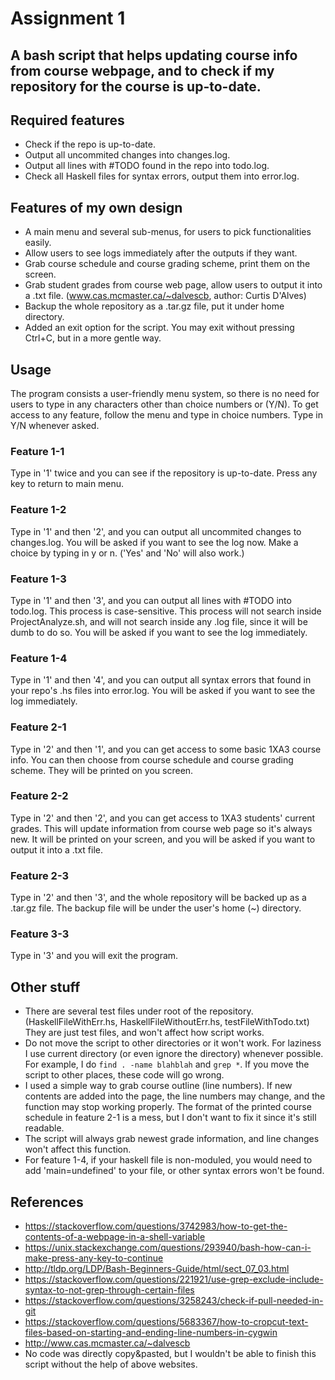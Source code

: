 # Assignment 1
## A bash script that helps updating course info from course webpage, and to check if my repository for the course is up-to-date.
## Required features
*	Check if the repo is up-to-date.
*	Output all uncommited changes into changes.log.
*	Output all lines with #TODO found in the repo into todo.log.
*	Check all Haskell files for syntax errors, output them into error.log.
## Features of my own design
*	A main menu and several sub-menus, for users to pick functionalities easily.
*	Allow users to see logs immediately after the outputs if they want.
*	Grab course schedule and course grading scheme, print them on the screen.
*	Grab student grades from course web page, allow users to output it into a .txt file. (www.cas.mcmaster.ca/~dalvescb, author: Curtis D'Alves)
*	Backup the whole repository as a .tar.gz file, put it under home directory.
*	Added an exit option for the script. You may exit without pressing Ctrl+C, but in a more gentle way.
## Usage
The program consists a user-friendly menu system, so there is no need for users to type in any characters other than choice numbers or (Y/N). To get access to any feature, follow the menu and type in choice numbers. Type in Y/N whenever asked.
### Feature 1-1
Type in '1' twice and you can see if the repository is up-to-date. Press any key to return to main menu.
### Feature 1-2
Type in '1' and then '2', and you can output all uncommited changes to changes.log. You will be asked if you want to see the log now. Make a choice by typing in y or n. ('Yes' and 'No' will also work.)
### Feature 1-3
Type in '1' and then '3', and you can output all lines with #TODO into todo.log. This process is case-sensitive. This process will not search inside ProjectAnalyze.sh, and will not search inside any .log file, since it will be dumb to do so. You will be asked if you want to see the log immediately.
### Feature 1-4
Type in '1' and then '4', and you can output all syntax errors that found in your repo's .hs files into error.log. You will be asked if you want to see the log immediately.
### Feature 2-1
Type in '2' and then '1', and you can get access to some basic 1XA3 course info. You can then choose from course schedule and course grading scheme. They will be printed on you screen.
### Feature 2-2
Type in '2' and then '2', and you can get access to 1XA3 students' current grades. This will update information from course web page so it's always new. It will be printed on your screen, and you will be asked if you want to output it into a .txt file.
### Feature 2-3
Type in '2' and then '3', and the whole repository will be backed up as a .tar.gz file. The backup file will be under the user's home (~) directory.
### Feature 3-3
Type in '3' and you will exit the program.

## Other stuff
*	There are several test files under root of the repository. (HaskellFileWithErr.hs, HaskellFileWithoutErr.hs, testFileWithTodo.txt) They are just test files, and won't affect how script works.
*	Do not move the script to other directories or it won't work. For laziness I use current directory (or even ignore the directory) whenever possible. For example, I do `find . -name blahblah` and `grep *`. If you move the script to other places, these code will go wrong.
*	I used a simple way to grab course outline (line numbers). If new contents are added into the page, the line numbers may change, and the function may stop working properly. The format of the printed course schedule in feature 2-1 is a mess, but I don't want to fix it since it's still readable.
* 	The script will always grab newest grade information, and line changes won't affect this function.
*	For feature 1-4, if your haskell file is non-moduled, you would need to add 'main=undefined' to your file, or other syntax errors won't be found.

## References
*   https://stackoverflow.com/questions/3742983/how-to-get-the-contents-of-a-webpage-in-a-shell-variable
*   https://unix.stackexchange.com/questions/293940/bash-how-can-i-make-press-any-key-to-continue
*   http://tldp.org/LDP/Bash-Beginners-Guide/html/sect_07_03.html
*   https://stackoverflow.com/questions/221921/use-grep-exclude-include-syntax-to-not-grep-through-certain-files
*   https://stackoverflow.com/questions/3258243/check-if-pull-needed-in-git
*   https://stackoverflow.com/questions/5683367/how-to-cropcut-text-files-based-on-starting-and-ending-line-numbers-in-cygwin
*   http://www.cas.mcmaster.ca/~dalvescb
*   No code was directly copy&pasted, but I wouldn't be able to finish this script without the help of above websites.

